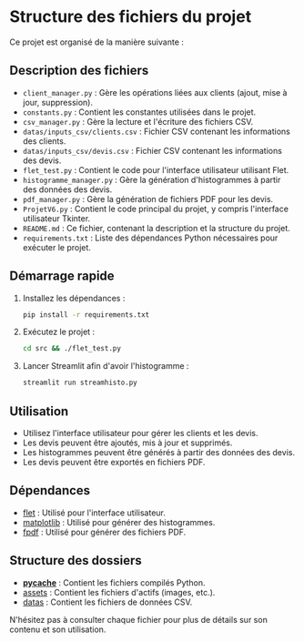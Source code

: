 # Structure des fichiers du projet

Ce projet est organisé de la manière suivante :


## Description des fichiers

- `client_manager.py` : Gère les opérations liées aux clients (ajout, mise à jour, suppression).
- `constants.py` : Contient les constantes utilisées dans le projet.
- `csv_manager.py` : Gère la lecture et l'écriture des fichiers CSV.
- `datas/inputs_csv/clients.csv` : Fichier CSV contenant les informations des clients.
- `datas/inputs_csv/devis.csv` : Fichier CSV contenant les informations des devis.
- `flet_test.py` : Contient le code pour l'interface utilisateur utilisant Flet.
- `histogramme_manager.py` : Gère la génération d'histogrammes à partir des données des devis.
- `pdf_manager.py` : Gère la génération de fichiers PDF pour les devis.
- `ProjetV6.py` : Contient le code principal du projet, y compris l'interface utilisateur Tkinter.
- `README.md` : Ce fichier, contenant la description et la structure du projet.
- `requirements.txt` : Liste des dépendances Python nécessaires pour exécuter le projet.

## Démarrage rapide

1. Installez les dépendances :
    ```sh
    pip install -r requirements.txt
    ```

2. Exécutez le projet :
    ```sh
    cd src && ./flet_test.py
    ```

3. Lancer Streamlit afin d'avoir l'histogramme :
    ```sh
    streamlit run streamhisto.py
    ```

## Utilisation

- Utilisez l'interface utilisateur pour gérer les clients et les devis.
- Les devis peuvent être ajoutés, mis à jour et supprimés.
- Les histogrammes peuvent être générés à partir des données des devis.
- Les devis peuvent être exportés en fichiers PDF.

## Dépendances

- [flet]() : Utilisé pour l'interface utilisateur.
- [matplotlib]() : Utilisé pour générer des histogrammes.
- [fpdf]() : Utilisé pour générer des fichiers PDF.

## Structure des dossiers

- [__pycache__]() : Contient les fichiers compilés Python.
- [assets]() : Contient les fichiers d'actifs (images, etc.).
- [datas]() : Contient les fichiers de données CSV.

N'hésitez pas à consulter chaque fichier pour plus de détails sur son contenu et son utilisation.

